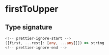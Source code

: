 # firstToUpper

## Type signature

```typescript
<!-- prettier-ignore-start -->
([first, ...rest]: [any, ...any[]]) => string
<!-- prettier-ignore-end -->
```
